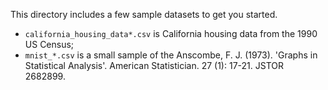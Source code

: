 This directory includes a few sample datasets to get you started.

*   `california_housing_data*.csv` is California housing data from the 1990 US
    Census; 
*   `mnist_*.csv` is a small sample of the
    Anscombe, F. J. (1973). 'Graphs in Statistical Analysis'. American
    Statistician. 27 (1): 17-21. JSTOR 2682899.

   
